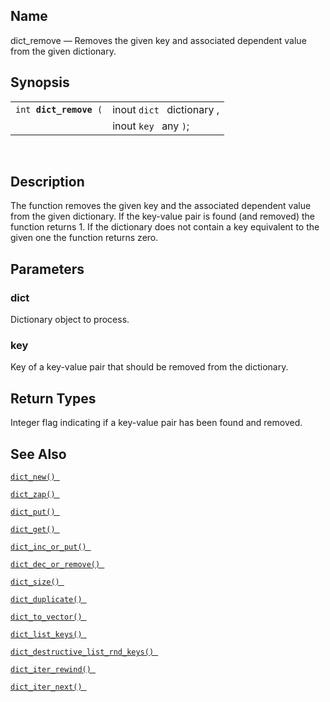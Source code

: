 <div id="fn_dict_remove" class="refentry">

<div class="titlepage">

</div>

<div class="refnamediv">

## Name

dict_remove — Removes the given key and associated dependent value from
the given dictionary.

</div>

<div class="refsynopsisdiv">

## Synopsis

<div id="fsyn_dict_remove" class="funcsynopsis">

|                             |                            |
|-----------------------------|----------------------------|
| `int `**`dict_remove`**` (` | inout `dict ` dictionary , |
|                             | inout `key ` any `)`;      |

<div class="funcprototype-spacer">

 

</div>

</div>

</div>

<div id="desc_dict_remove" class="refsect1">

## Description

The function removes the given key and the associated dependent value
from the given dictionary. If the key-value pair is found (and removed)
the function returns 1. If the dictionary does not contain a key
equivalent to the given one the function returns zero.

</div>

<div id="params_dict_remove" class="refsect1">

## Parameters

<div id="id87039" class="refsect2">

### dict

Dictionary object to process.

</div>

<div id="id87042" class="refsect2">

### key

Key of a key-value pair that should be removed from the dictionary.

</div>

</div>

<div id="ret_dict_remove" class="refsect1">

## Return Types

Integer flag indicating if a key-value pair has been found and removed.

</div>

<div id="seealso_dict_remove" class="refsect1">

## See Also

<a href="fn_dict_new.html" class="link" title="dict_new"><code
class="function">dict_new() </code></a>

<a href="fn_dict_zap.html" class="link" title="dict_zap"><code
class="function">dict_zap() </code></a>

<a href="fn_dict_put.html" class="link" title="dict_put"><code
class="function">dict_put() </code></a>

<a href="fn_dict_get.html" class="link" title="dict_get"><code
class="function">dict_get() </code></a>

<a href="fn_dict_inc_or_put.html" class="link"
title="dict_inc_or_put"><code
class="function">dict_inc_or_put() </code></a>

<a href="fn_dict_dec_or_remove.html" class="link"
title="dict_dec_or_remove"><code
class="function">dict_dec_or_remove() </code></a>

<a href="fn_dict_size.html" class="link" title="dict_size"><code
class="function">dict_size() </code></a>

<a href="fn_dict_duplicate.html" class="link"
title="dict_duplicate"><code
class="function">dict_duplicate() </code></a>

<a href="fn_dict_to_vector.html" class="link"
title="dict_to_vector"><code
class="function">dict_to_vector() </code></a>

<a href="fn_dict_list_keys.html" class="link"
title="dict_list_keys"><code
class="function">dict_list_keys() </code></a>

<a href="fn_dict_destructive_list_rnd_keys.html" class="link"
title="dict_destructive_list_rnd_keys"><code
class="function">dict_destructive_list_rnd_keys() </code></a>

<a href="fn_dict_iter_rewind.html" class="link"
title="dict_iter_rewind"><code
class="function">dict_iter_rewind() </code></a>

<a href="fn_dict_iter_next.html" class="link"
title="dict_iter_next"><code
class="function">dict_iter_next() </code></a>

</div>

</div>
